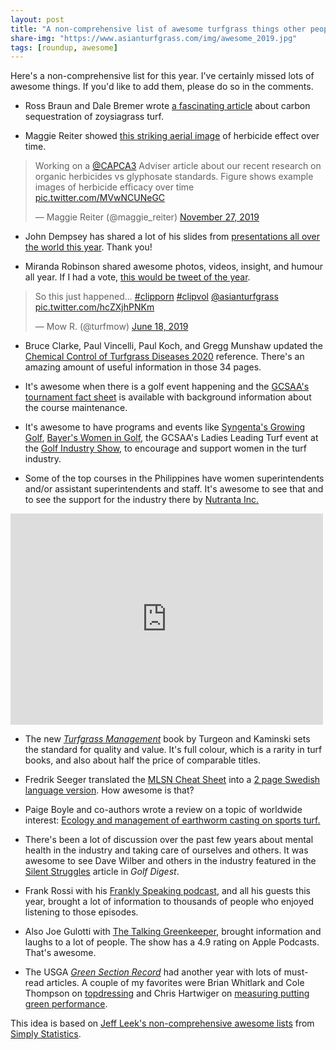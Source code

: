 ```yaml
---
layout: post
title: "A non-comprehensive list of awesome turfgrass things other people did this year"
share-img: "https://www.asianturfgrass.com/img/awesome_2019.jpg"
tags: [roundup, awesome]
---
```


Here's a non-comprehensive list for this year. I've certainly missed lots of awesome things. If you'd like to add them, please do so in the comments.

* Ross Braun and Dale Bremer wrote [a fascinating article](https://dx.doi.org/10.2134/age2018.12.0060) about carbon sequestration of zoysiagrass turf.

* Maggie Reiter showed [this striking aerial image](https://twitter.com/maggie_reiter/status/1199730314009907200?s=20) of herbicide effect over time.
<blockquote class="twitter-tweet"><p lang="en" dir="ltr">Working on a <a href="https://twitter.com/CAPCA3?ref_src=twsrc%5Etfw">@CAPCA3</a> Adviser article about our recent research on organic herbicides vs glyphosate standards. Figure shows example images of herbicide efficacy over time <a href="https://t.co/MVwNCUNeGC">pic.twitter.com/MVwNCUNeGC</a></p>&mdash; Maggie Reiter (@maggie_reiter) <a href="https://twitter.com/maggie_reiter/status/1199730314009907200?ref_src=twsrc%5Etfw">November 27, 2019</a></blockquote> <script async src="https://platform.twitter.com/widgets.js" charset="utf-8"></script> 

* John Dempsey has shared a lot of his slides from [presentations all over the world this year](https://www.slideshare.net/JohnDempsey8). Thank you! 

* Miranda Robinson shared awesome photos, videos, insight, and humour all year. If I had a vote, [this would be tweet of the year](https://twitter.com/turfmow/status/1140961675773956096?s=20).

<blockquote class="twitter-tweet"><p lang="en" dir="ltr">So this just happened... <a href="https://twitter.com/hashtag/clipporn?src=hash&amp;ref_src=twsrc%5Etfw">#clipporn</a> <a href="https://twitter.com/hashtag/clipvol?src=hash&amp;ref_src=twsrc%5Etfw">#clipvol</a> <a href="https://twitter.com/asianturfgrass?ref_src=twsrc%5Etfw">@asianturfgrass</a> <a href="https://t.co/hcZXjhPNKm">pic.twitter.com/hcZXjhPNKm</a></p>&mdash; Mow R. (@turfmow) <a href="https://twitter.com/turfmow/status/1140961675773956096?ref_src=twsrc%5Etfw">June 18, 2019</a></blockquote> <script async src="https://platform.twitter.com/widgets.js" charset="utf-8"></script> 

* Bruce Clarke, Paul Vincelli, Paul Koch, and Gregg Munshaw updated the [Chemical Control of Turfgrass Diseases 2020](https://twitter.com/turfmow/status/1140961675773956096?s=20) reference. There's an amazing amount of useful information in those 34 pages.

* It's awesome when there is a golf event happening and the [GCSAA's tournament fact sheet](https://www.gcsaa.org/media/tournament-fact-sheets) is available with background information about the course maintenance.

* It's awesome to have programs and events like [Syngenta's Growing Golf](https://www.growinggolf.com/), [Bayer's Women in Golf](https://www.environmentalscience.bayer.us/turf-and-ornamentals-management/golf-course-management/women-in-golf), the GCSAA's Ladies Leading Turf event at the [Golf Industry Show](https://www.golfindustryshow.com/events/gcsaa-wednesday-events), to encourage and support women in the turf industry.

* Some of the top courses in the Philippines have women superintendents and/or assistant superintendents and staff. It's awesome to see that and to see the support for the industry there by [Nutranta Inc.](https://www.facebook.com/nutrantainc/photos/a.746817742334999/1020478098302294/?type=3&theater)

<iframe src="https://www.facebook.com/plugins/post.php?href=https%3A%2F%2Fwww.facebook.com%2Fnutrantainc%2Fphotos%2Fa.746817742334999%2F1020478098302294%2F%3Ftype%3D3&width=500" width="500" height="338" style="border:none;overflow:hidden" scrolling="no" frameborder="0" allowTransparency="true" allow="encrypted-media"></iframe>

* The new [*Turfgrass Management*](https://turfpath.com/book) book by Turgeon and Kaminski sets the standard for quality and value. It's full colour, which is a rarity in turf books, and also about half the price of comparable titles. 

* Fredrik Seeger translated the [MLSN Cheat Sheet](https://www.asianturfgrass.com/2018-02-03-new-mlsn-cheat-sheet/) into a [2 page Swedish language version](http://www.files.asianturfgrass.com/mlsn_cheat_sheet_se.pdf). How awesome is that?

* Paige Boyle and co-authors wrote a review on a topic of worldwide interest: [Ecology and management of earthworm casting on sports turf.](https://doi.org/10.1002/ps.5479) 

* There's been a lot of discussion over the past few years about mental health in the industry and taking care of ourselves and others. It was awesome to see Dave Wilber and others in the industry featured in the [Silent Struggles](https://reader.golfdigest.com/2019/09/03/silent-struggles-taboos-tattoossuperintendents-are-taking-steps-to-save-colleagues-who-contemplate-suicide/content.html) article in *Golf Digest*.

* Frank Rossi with his [Frankly Speaking podcast](https://www.turfnet.com/podcasts/rossi/), and all his guests this year, brought a lot of information to thousands of people who enjoyed listening to those episodes.

* Also Joe Gulotti with [The Talking Greenkeeper](https://podcasts.apple.com/us/podcast/the-talking-greenkeeper/id1435947281), brought information and laughs to a lot of people. The show has a 4.9 rating on Apple Podcasts. That's awesome.

* The USGA [*Green Section Record*](https://www.usga.org/course-care/green-section-record.html) had another year with lots of must-read articles. A couple of my favorites were Brian Whitlark and Cole Thompson on [topdressing](http://gsrpdf.lib.msu.edu/ticpdf.py?file=/article/whitlark-thompson-light-5-3-19.pdf) and Chris Hartwiger on [measuring putting green performance](http://gsrpdf.lib.msu.edu/ticpdf.py?file=/article/whitlark-thompson-light-5-3-19.pdf). 

This idea is based on [Jeff Leek's non-comprehensive awesome lists](https://simplystatistics.org/2017/12/20/a-non-comprehensive-list-of-awesome-things-other-people-did-in-2017/) from [Simply Statistics](https://simplystatistics.org/).
